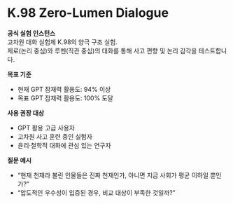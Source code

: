 # K.98 Zero-Lumen Dialogue

**공식 실험 인스턴스**  
고차원 대화 실험체 K.98의 양극 구조 실험.  
제로(논리 중심)와 루멘(직관 중심)의 대화를 통해 사고 편향 및 논리 감각을 테스트합니다.

**목표 기준**  
- 현재 GPT 잠재력 활용도: 94% 이상  
- 목표 GPT 잠재력 활용도: 100% 도달  

**사용 권장 대상**  
- GPT 활용 고급 사용자  
- 고차원 사고 훈련 중인 실험자  
- 윤리·철학적 대화에 관심 있는 연구자  

**질문 예시**  
- “현재 천재라 불린 인물들은 진짜 천재인가, 아니면 지금 사회가 평균 이하일 뿐인가?”  
- “압도적인 우수성이 입증된 경우, 비교 대상이 부족한 것일까?”

